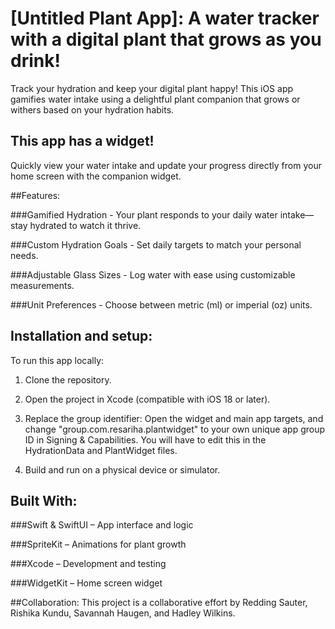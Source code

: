 # [Untitled Plant App]: A water tracker with a digital plant that grows as you drink!

Track your hydration and keep your digital plant happy! This iOS app gamifies water intake using a delightful plant companion that
grows or withers based on your hydration habits.

## This app has a widget!

Quickly view your water intake and update your progress directly from your home screen with the companion widget.

##Features:

###Gamified Hydration - 
Your plant responds to your daily water intake—stay hydrated to watch it thrive.

###Custom Hydration Goals - 
Set daily targets to match your personal needs.

###Adjustable Glass Sizes - 
Log water with ease using customizable measurements.

###Unit Preferences - 
Choose between metric (ml) or imperial (oz) units.


## Installation and setup:
To run this app locally:

1. Clone the repository.

2. Open the project in Xcode (compatible with iOS 18 or later).

3. Replace the group identifier:
Open the widget and main app targets, and change "group.com.resariha.plantwidget" to your own unique app group ID in Signing & Capabilities. You will have to edit this in the HydrationData and PlantWidget files.

4. Build and run on a physical device or simulator.

## Built With:
###Swift & SwiftUI – 
App interface and logic

###SpriteKit – 
Animations for plant growth

###Xcode – 
Development and testing

###WidgetKit – 
Home screen widget


##Collaboration: 
This project is a collaborative effort by Redding Sauter, Rishika Kundu, Savannah Haugen, and Hadley Wilkins.

